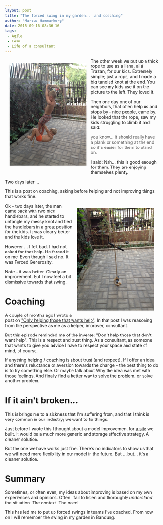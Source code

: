 ```yaml
---
layout: post
title: "The forced swing in my garden... and coaching"
author: "Marcus Hammarberg"
date: 2015-09-16 08:36:16
tags:
 - Agile
 - Lean
 - Life of a consultant
---
```


<img src="/img/theliana.jpg" style="float:left;padding:15px" width="50%">
The other week we put up a thick rope to use as a liana, al á Trazan, for our kids. Extremely simple; just a rope, and I made a big tangled knot at the end. You can see my kids use it on the picture to the left. They loved it.

Then one day one of our neighbors, that often help us and stops by - nice people, came by. He looked that the rope, saw my kids struggling to climb it and said: 

<blockquote>you know... it should really have a plank or something at the end so it's easier for them to stand on.</blockquote>

I said: Nah... this is good enough for them. They are enjoying themselves plenty.  

Two days later ...

This is a post on coaching, asking before helping and not improving things that works fine.
<a name='more'></a>

<img src="/img/theforcedswing.jpg" style="float:right;padding:15px" width="50%">
Ok - two days later, the man came back with two nice handlebars, and he started to untangle my messy knot and tied the handlebars in a great position for the kids. It was clearly better and the kids love it. 

However ... I felt bad. I had not asked for that help. He forced it on me. Even though I said no. It was Forced Generosity. 

Note - it was better. Clearly an improvement. But I now feel a bit dismissive towards that swing.

# Coaching
A couple of months ago I wrote a post on ["Only helping those that wants help"](http://www.marcusoft.net/2015/06/only-help-those-that-want-help.html). In that post I was reasoning from the perspective as me as a helper, improver, consultant. 

But this episode reminded me of the inverse: "Don't help those that don't want help". This is a respect and trust thing. As a consultant, as someone that wants to give you advice I have to respect your space and state of mind, of course. 

If anything helping / coaching is about trust (and respect). If I offer an idea and there's reluctance or aversion towards the change - the best thing to do is to try something else. Or maybe talk about Why the idea was met with those feelings. And finally find a better way to solve the problem, or solve another problem.

# If it ain't broken...
This is brings me to a sickness that I'm suffering from, and that I think is very common in our industry; we want to fix things. 

Just before I wrote this I thought about a model improvement for [a site](http://www.ypkbk.id) we built. It would be a much more generic and storage effective strategy. A cleaner solution. 

But the one we have works just fine. There's no indicators to show us that we will need more flexibility in our model in the future. But ... but... it's a cleaner solution. 

# Summary
Sometimes, or often even, my ideas about improving is based on my own experiences and opinions. Often I fail to listen and thoroughly *understand* the situation. The context. The need. 

This has led me to put up forced swings in teams I've coached. From now on I will remember the swing in my garden in Bandung. 

